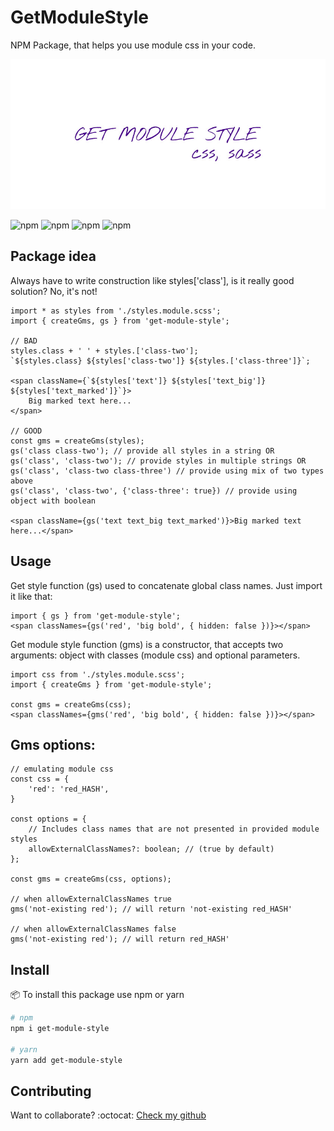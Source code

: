 # GetModuleStyle
NPM Package, that helps you use module css in your code.

![Logo](./logo.jpg)

![npm](https://img.shields.io/npm/v/get-module-style?color=green) <!-- version -->
![npm](https://img.shields.io/bundlephobia/min/get-module-style?color=green) <!-- size -->
![npm](https://img.shields.io/npm/dm/get-module-style?color=green) <!-- downloads -->
![npm](https://img.shields.io/npm/l/get-module-style?color=green ) <!-- licence -->

## Package idea
Always have to write construction like styles['class'], is it really good solution? No, it's not!

``` tsx
import * as styles from './styles.module.scss';
import { createGms, gs } from 'get-module-style';

// BAD
styles.class + ' ' + styles.['class-two'];
`${styles.class} ${styles['class-two']} ${styles.['class-three']}`;

<span className={`${styles['text']} ${styles['text_big']} ${styles['text_marked']}`}>
    Big marked text here...
</span>

// GOOD
const gms = createGms(styles);
gs('class class-two'); // provide all styles in a string OR
gs('class', 'class-two'); // provide styles in multiple strings OR
gs('class', 'class-two class-three') // provide using mix of two types above
gs('class', 'class-two', {'class-three': true}) // provide using object with boolean

<span className={gs('text text_big text_marked')}>Big marked text here...</span>
```

## Usage
Get style function (gs) used to concatenate global class names. Just import it like that:

```tsx
import { gs } from 'get-module-style';
<span classNames={gs('red', 'big bold', { hidden: false })}></span>
```

Get module style function (gms) is a constructor, that accepts two arguments: object with classes (module css) and optional parameters.
```tsx
import css from './styles.module.scss';
import { createGms } from 'get-module-style';

const gms = createGms(css);
<span classNames={gms('red', 'big bold', { hidden: false })}></span>
```

## Gms options:
```tsx
// emulating module css
const css = {
    'red': 'red_HASH',
}

const options = {
    // Includes class names that are not presented in provided module styles 
    allowExternalClassNames?: boolean; // (true by default)
};

const gms = createGms(css, options);

// when allowExternalClassNames true
gms('not-existing red'); // will return 'not-existing red_HASH'

// when allowExternalClassNames false
gms('not-existing red'); // will return red_HASH'
```

## Install
:package: To install this package use npm or yarn

``` bash
# npm
npm i get-module-style

# yarn
yarn add get-module-style
```

## Contributing
Want to collaborate? 
:octocat: <a href="https://github.com/Kostayne/get-module-style">Check my github</a>